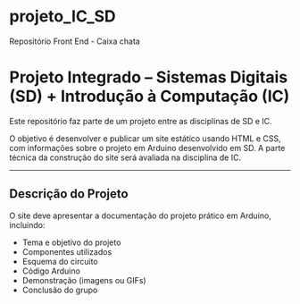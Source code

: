 # projeto_IC_SD
Repositório Front End - Caixa chata

#  Projeto Integrado – Sistemas Digitais (SD) + Introdução à Computação (IC)

Este repositório faz parte de um projeto entre as disciplinas de SD  e IC.

O objetivo é desenvolver e publicar um site estático usando HTML e CSS, com informações sobre o projeto em Arduino desenvolvido em SD. A parte técnica da construção do site será avaliada na disciplina de IC.

---

##  Descrição do Projeto

O site deve apresentar  a documentação do projeto prático em Arduino, incluindo:

- Tema e objetivo do projeto
- Componentes utilizados
- Esquema do circuito
- Código Arduino
- Demonstração (imagens ou GIFs)
- Conclusão do grupo
